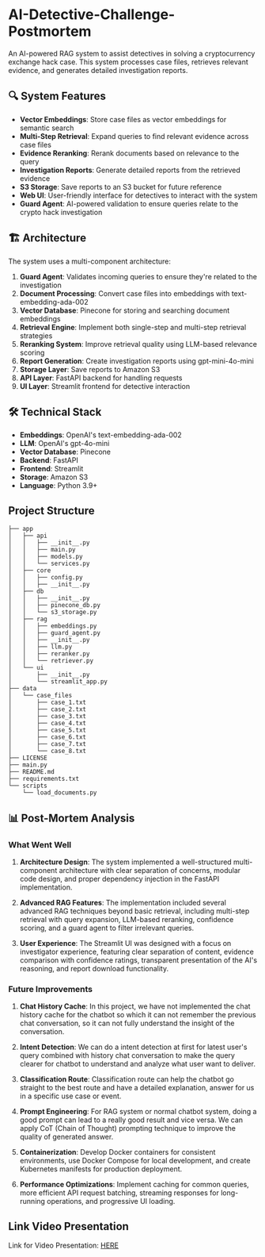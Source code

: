 # AI-Detective-Challenge-Postmortem

An AI-powered RAG system to assist detectives in solving a cryptocurrency exchange hack case. This system processes case files, retrieves relevant evidence, and generates detailed investigation reports.

## 🔍 System Features

- **Vector Embeddings**: Store case files as vector embeddings for semantic search
- **Multi-Step Retrieval**: Expand queries to find relevant evidence across case files
- **Evidence Reranking**: Rerank documents based on relevance to the query
- **Investigation Reports**: Generate detailed reports from the retrieved evidence
- **S3 Storage**: Save reports to an S3 bucket for future reference
- **Web UI**: User-friendly interface for detectives to interact with the system
- **Guard Agent**: AI-powered validation to ensure queries relate to the crypto hack investigation

## 🏗️ Architecture

The system uses a multi-component architecture:

1. **Guard Agent**: Validates incoming queries to ensure they're related to the investigation
2. **Document Processing**: Convert case files into embeddings with text-embedding-ada-002
3. **Vector Database**: Pinecone for storing and searching document embeddings
4. **Retrieval Engine**: Implement both single-step and multi-step retrieval strategies
5. **Reranking System**: Improve retrieval quality using LLM-based relevance scoring
6. **Report Generation**: Create investigation reports using gpt-mini-4o-mini
7. **Storage Layer**: Save reports to Amazon S3
8. **API Layer**: FastAPI backend for handling requests
9. **UI Layer**: Streamlit frontend for detective interaction

## 🛠️ Technical Stack

- **Embeddings**: OpenAI's text-embedding-ada-002
- **LLM**: OpenAI's gpt-4o-mini
- **Vector Database**: Pinecone
- **Backend**: FastAPI
- **Frontend**: Streamlit
- **Storage**: Amazon S3
- **Language**: Python 3.9+

## Project Structure

```
├── app
│   ├── api
│   │   ├── __init__.py
│   │   ├── main.py
│   │   ├── models.py
│   │   └── services.py
│   ├── core
│   │   ├── config.py
│   │   ├── __init__.py
│   ├── db
│   │   ├── __init__.py
│   │   ├── pinecone_db.py
│   │   └── s3_storage.py
│   ├── rag
│   │   ├── embeddings.py
│   │   ├── guard_agent.py
│   │   ├── __init__.py
│   │   ├── llm.py
│   │   ├── reranker.py
│   │   └── retriever.py
│   └── ui
│       ├── __init__.py
│       └── streamlit_app.py
├── data
│   └── case_files
│       ├── case_1.txt
│       ├── case_2.txt
│       ├── case_3.txt
│       ├── case_4.txt
│       ├── case_5.txt
│       ├── case_6.txt
│       ├── case_7.txt
│       └── case_8.txt
├── LICENSE
├── main.py
├── README.md
├── requirements.txt
└── scripts
    └── load_documents.py
```

## 📊 Post-Mortem Analysis

### What Went Well

1. **Architecture Design**: The system implemented a well-structured multi-component architecture with clear separation of concerns, modular code design, and proper dependency injection in the FastAPI implementation.

2. **Advanced RAG Features**: The implementation included several advanced RAG techniques beyond basic retrieval, including multi-step retrieval with query expansion, LLM-based reranking, confidence scoring, and a guard agent to filter irrelevant queries.

3. **User Experience**: The Streamlit UI was designed with a focus on investigator experience, featuring clear separation of content, evidence comparison with confidence ratings, transparent presentation of the AI's reasoning, and report download functionality.

### Future Improvements

1. **Chat History Cache**: In this project, we have not implemented the chat history cache for the chatbot so which it can not remember the previous chat conversation, so it can not fully understand the insight of the conversation.

2. **Intent Detection**: We can do a intent detection at first for latest user's query combined with history chat conversation to make the query clearer for chatbot to understand and analyze what user want to deliver.

3. **Classification Route**: Classification route can help the chatbot go straight to the best route and have a detailed explanation, answer for us in a specific use case or event.

2. **Prompt Engineering**: For RAG system or normal chatbot system, doing a good prompt can lead to a really good result and vice versa. We can apply CoT (Chain of Thought) prompting technique to improve the quality of generated answer.

4. **Containerization**: Develop Docker containers for consistent environments, use Docker Compose for local development, and create Kubernetes manifests for production deployment.

5. **Performance Optimizations**: Implement caching for common queries, more efficient API request batching, streaming responses for long-running operations, and progressive UI loading.

## Link Video Presentation

Link for Video Presentation: [HERE](https://drive.google.com/drive/folders/18pfgTWAn9M14zKg_Lv9PMhMEazdM8YCM?usp=drive_link)